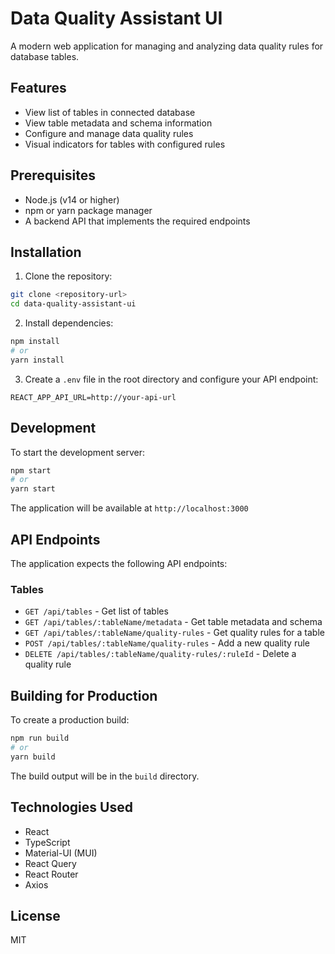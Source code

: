 # Data Quality Assistant UI

A modern web application for managing and analyzing data quality rules for database tables.

## Features

- View list of tables in connected database
- View table metadata and schema information
- Configure and manage data quality rules
- Visual indicators for tables with configured rules

## Prerequisites

- Node.js (v14 or higher)
- npm or yarn package manager
- A backend API that implements the required endpoints

## Installation

1. Clone the repository:
```bash
git clone <repository-url>
cd data-quality-assistant-ui
```

2. Install dependencies:
```bash
npm install
# or
yarn install
```

3. Create a `.env` file in the root directory and configure your API endpoint:
```
REACT_APP_API_URL=http://your-api-url
```

## Development

To start the development server:

```bash
npm start
# or
yarn start
```

The application will be available at `http://localhost:3000`

## API Endpoints

The application expects the following API endpoints:

### Tables
- `GET /api/tables` - Get list of tables
- `GET /api/tables/:tableName/metadata` - Get table metadata and schema
- `GET /api/tables/:tableName/quality-rules` - Get quality rules for a table
- `POST /api/tables/:tableName/quality-rules` - Add a new quality rule
- `DELETE /api/tables/:tableName/quality-rules/:ruleId` - Delete a quality rule

## Building for Production

To create a production build:

```bash
npm run build
# or
yarn build
```

The build output will be in the `build` directory.

## Technologies Used

- React
- TypeScript
- Material-UI (MUI)
- React Query
- React Router
- Axios

## License

MIT 